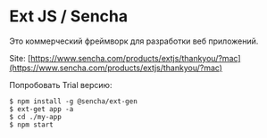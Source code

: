 # Ext JS / Sencha

Это коммерческий фреймворк для разработки веб приложений.

Site: [https://www.sencha.com/products/extjs/thankyou/?mac](https://www.sencha.com/products/extjs/thankyou/?mac)

Попробовать Trial версию:

```
$ npm install -g @sencha/ext-gen
$ ext-get app -a
$ cd ./my-app
$ npm start
```
